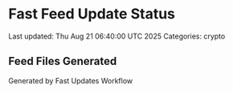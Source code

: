 # Fast Feed Update Status
Last updated: Thu Aug 21 06:40:00 UTC 2025
Categories: crypto

## Feed Files Generated

Generated by Fast Updates Workflow

